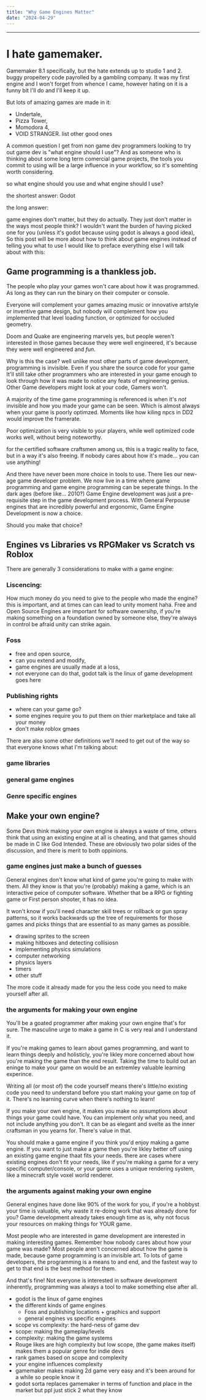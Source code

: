```yaml
---
title: "Why Game Engines Matter"
date: "2024-04-29"
---
```


---
# I hate gamemaker.
Gamemaker 8.1 specifically, but the hate extends up to studio 1 and 2. buggy propeitery code payrolled by a gambling company. It was my first engine and I won't forget from whence I came, however hating on it is a funny bit I'll do and I'll keep it up.

But lots of amazing games are made in it: 
- Undertale, 
- Pizza Tower, 
- Momodora 4, 
- VOID STRANGER.
list other good ones

A common question I get from non game dev programmers looking to try out game dev is "what engine should I use"? And as someone who is thinking about some long term comercial game projects, the tools you commit to using will be a large influence in your workflow, so it's somehting worth considering.

so what engine should you use and what engine should I use?

the shortest answer: Godot

the long answer: 

game engines don't matter, but they do actually. They just don't matter in the ways most people think? I wouldn't want the burden of having picked one for you (unless it's godot because using godot is always a good idea), So this post will be more about how to think about game engines instead of telling you what to use I would like to preface everything else I will talk about with this: 

## Game programming is a thankless job. 

The people who play your games won't care about how it was programmed. As long as they can run the binary on their computer or console.

Everyone will complement your games amazing music or innovative artstyle or inventive game design, but nobody will complement how you implemented that level loading function, or optimized for occluded geometry. 

Doom and Quake are engineering marvels yes, but people weren't interested in those games because they were well engineered, it's because they were well engineered and *fun*.

Why is this the case? well unlike most other parts of game development, programming is invisible. Even if you share the source code for your game It'll still take other programmers who are interested in your game enough to look through how it was made to notice any feats of engineering genius. Other Game developers might look at your code, Gamers won't. 

A majority of the time game programming is referenced is when it's *not* invisible and how you made your game can be seen. Which is almost always when your game is poorly optimzed. Moments like how kiling npcs in DD2 would improve the framerate. 

Poor optimization is very visible to your players, while well optimized code works well, without being noteworthy.

for the certified software craftsmen among us, this is a tragic reality to face, but in a way it's also freeing. If nobody cares about how it's made... you can use anything!

And there have never been more choice in tools to use. There lies our new-age game developer problem. We now live in a time where game programming and game engine programming can be seperate things. In the dark ages (before like... 2010?) Game Engine development was just a pre-requisite step in the game development process. With General Perpouse engines that are incredibly powerful and ergonomic, Game Engine Development is now a choice. 

Should you make that choice?

## Engines vs Libraries vs RPGMaker vs Scratch vs Roblox
There are generally 3 considerations to make with a game engine:

### Liscencing:
How much money do you need to give to the people who made the engine? this is important, and at times can can lead to unity moment haha. Free and Open Source Engines are important for software ownersihp, if you're making something on a foundation owned by someone else, they're always in control be afraid unity can strike again.

### Foss
- free and open source, 
- can you extend and modify, 
- game engines are usually made at a loss, 
- not everyone can do that, godot talk is the linux of game development goes here

### Publishing rights
- where can your game go?
- some engines require you to put them on thier marketplace and take all your money
- don't make roblox gmaes

There are also some other definitions we'll need to get out of the way so that everyone knows what I'm talking about:

### game libraries

### general game engines 

### Genre specific engines

## Make your own engine?
Some Devs think making your own engine is always a waste of time, others think that using an existing engine at all is cheating, and that games should be made in C like God Intended. These are obviously two polar sides of the discussion, and there is merit to both oppinions.

### game engines just make a bunch of guesses
General engines don't know what kind of game you're going to make with them. All they know is that you're (probably) making a game, which is an interactive peice of computer software. Whether that be a RPG or fighting game or First person shooter, it has no idea. 

It won't know if you'll need character skill trees or rollback or gun spray patterns, so it works backwards up the tree of requirements for those games and picks things that are essential to as many games as possible.

- drawing sprites to the screen
- making hitboxes and detecting collisiosn
- implementing physics simulations
- computer networking
- physics layers
- timers
- other stuff 

The more code it already made for you the less code you need to make yourself after all. 

### the arguments for making your own engine
You'll be a goated programmer after making your own engine that's for sure. The masculine urge to make a game in C is very real and I understand it. 

If you're making games to learn about games programming, and want to learn things deeply and holisticly, you're likley more concerned about how you're making the game than the end result. Taking the time to build out an eninge to make your game on would be an extremley valuable learning experince. 

Writing all (or most of) the code yourself means there's little/no existing code you need to understand before you start making your game on top of it. There's no learning curve when there's nothing to learn!

If you make your own engine, it makes you make no assumptions about things your game could have. You can implement only what you need, and not include anything you don't. It can be as elegant and svelte as the inner craftsman in you yearns for. There's value in that.

You should make a game engine if you think you'd enjoy making a game engine. If you want to just make a game then you're likley better off using an existing game engine thaat fits your needs. there are cases where existing engines don't fit your needs, like if you're making a game for a very specific computer/console, or your game uses a unique rendering system, like a minecraft style voxel world renderer.

### the arguments against making your own engine
General engines have done like 90% of the work for you, if you're a hobbyst your time is valuable, why waste it re-doing work that was already done for you? Game development already takes enough time as is, why not focus your resources on making things for YOUR game.

Most people who are interested in game development are interested in making interesting games. Remember how nobody cares about how your game was made? Most people aren't concerned about how the game is made, because game programming is an invisible art. To lots of game developers, the programming is a means to and end, and the fastest way to get to that end is the best method for them.

And that's fine! Not everyone is interested in software development inherently, programming was always a tool to make something else after all. 

- godot is the linux of game engines
- the different kinds of game engines
    - Foss and publishing locations + graphics and support
    - general engines vs specific engines
- scope vs complexity: the hard-ness of game dev
- scope: making the gameplay/levels
- complexity: making the game systems
- Rouge likes are high complexity but low scope, (the game makes itself) makes them a popular genre for indie devs
- rank games based on scope and complexity
- your engine influences complexity
- gamemaker makes making 2d game very easy and it's been around for a while so people know it
- godot sorta replaces gamemaker in terms of function and place in the market but ppl just stick 2 what they know
